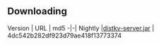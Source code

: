 ## Downloading


Version | URL | md5
-|-|
Nightly |[distkv-server.jar](https://distkv-1252912764.cos.ap-shanghai.myqcloud.com/distkv-server-jars/nightly/distkv-server.jar) | 4dc542b282df923d79ae418f13773374
